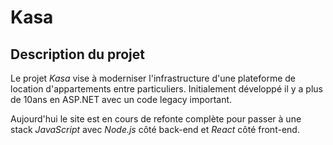 # Kasa

## Description du projet

Le projet _Kasa_ vise à moderniser l'infrastructure d'une plateforme de location d'appartements entre particuliers. Initialement développé il y a plus de 10ans en ASP.NET avec un code legacy important.

Aujourd'hui le site est en cours de refonte complète pour passer à une stack _JavaScript_ avec _Node.js_ côté back-end et _React_ côté front-end.
